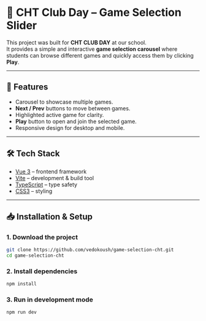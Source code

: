 # 🎉 CHT Club Day – Game Selection Slider

This project was built for **CHT CLUB DAY** at our school.  
It provides a simple and interactive **game selection carousel** where students can browse different games and quickly access them by clicking **Play**.

---

## 🚀 Features
- Carousel to showcase multiple games.
- **Next / Prev** buttons to move between games.
- Highlighted active game for clarity.
- **Play** button to open and join the selected game.
- Responsive design for desktop and mobile.

---

## 🛠️ Tech Stack
- [Vue 3](https://vuejs.org/) – frontend framework
- [Vite](https://vitejs.dev/) – development & build tool
- [TypeScript](https://www.typescriptlang.org/) – type safety
- [CSS3](https://developer.mozilla.org/en-US/docs/Web/CSS) – styling

---

## 📥 Installation & Setup

### 1. Download the project

```bash
git clone https://github.com/vedokoush/game-selection-cht.git
cd game-selection-cht
```

### 2. Install dependencies
```bash
npm install
```

### 3. Run in development mode
```bash
npm run dev
```